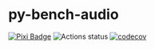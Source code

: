 # py-bench-audio
[![Pixi Badge](https://img.shields.io/endpoint?url=https://raw.githubusercontent.com/prefix-dev/pixi/main/assets/badge/v0.json)](https://pixi.sh)
![Actions status](https://github.com/Glatzel/py-bench/actions/workflows/ci.yml/badge.svg?branch=main)
[![codecov](https://codecov.io/gh/Glatzel/py-bench/graph/badge.svg?token=B506P0V1BJ)](https://codecov.io/gh/Glatzel/py-bench)
